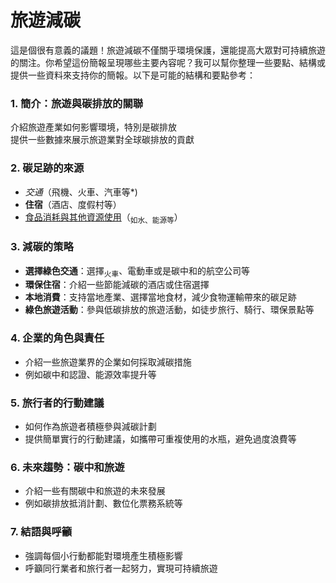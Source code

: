 # 旅遊減碳
這是個很有意義的議題！旅遊減碳不僅關乎環境保護，還能提高大眾對可持續旅遊的關注。你希望這份簡報呈現哪些主要內容呢？我可以幫你整理一些要點、結構或提供一些資料來支持你的簡報。以下是可能的結構和要點參考：

### 1. **簡介：旅遊與碳排放的關聯**
   介紹旅遊產業如何影響環境，特別是碳排放\
   提供一些數據來展示旅遊業對全球碳排放的貢獻

### 2. **碳足跡的來源**
   - *交通*（飛機、火車、汽車等\*)
   - **住宿**（酒店、度假村等）
   - <ins>食品消耗與其他資源使用</ins>（<sub>如水、能源等</sub>）
   
### 3. **減碳的策略**
   - **選擇綠色交通**：選擇<sub>火車</sub>、電動車或是碳中和的航空公司等
   - **環保住宿**：介紹一些節能減碳的酒店或住宿選擇
   - **本地消費**：支持當地產業、選擇當地食材，減少食物運輸帶來的碳足跡
   - **綠色旅遊活動**：參與低碳排放的旅遊活動，如徒步旅行、騎行、環保景點等

### 4. **企業的角色與責任**
   - 介紹一些旅遊業界的企業如何採取減碳措施
   - 例如碳中和認證、能源效率提升等

### 5. **旅行者的行動建議**
   - 如何作為旅遊者積極參與減碳計劃
   - 提供簡單實行的行動建議，如攜帶可重複使用的水瓶，避免過度浪費等

### 6. **未來趨勢：碳中和旅遊**
   - 介紹一些有關碳中和旅遊的未來發展
   - 例如碳排放抵消計劃、數位化票務系統等

### 7. **結語與呼籲**
   - 強調每個小行動都能對環境產生積極影響
   - 呼籲同行業者和旅行者一起努力，實現可持續旅遊
